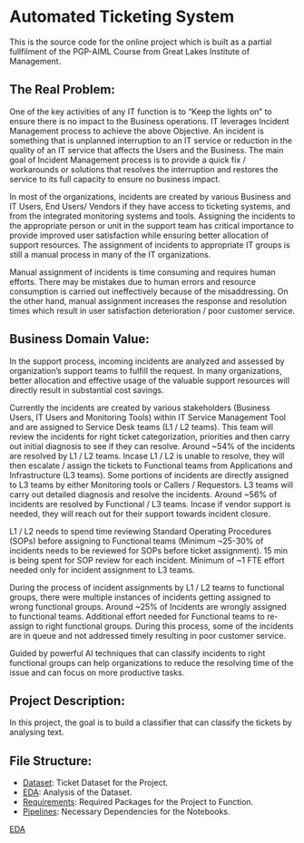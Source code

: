 # Automated Ticketing System

This is the source code for the online project which is built as a partial fullfilment of the PGP-AIML Course from Great Lakes Institute of Management.

## The Real Problem:
One of the key activities of any IT function is to “Keep the lights on” to ensure there is no
impact to the Business operations. IT leverages Incident Management process to achieve the
above Objective. An incident is something that is unplanned interruption to an IT service or
reduction in the quality of an IT service that affects the Users and the Business. The main goal
of Incident Management process is to provide a quick fix / workarounds or solutions that
resolves the interruption and restores the service to its full capacity to ensure no business
impact.

In most of the organizations, incidents are created by various Business and IT Users, End
Users/ Vendors if they have access to ticketing systems, and from the integrated monitoring
systems and tools. Assigning the incidents to the appropriate person or unit in the support
team has critical importance to provide improved user satisfaction while ensuring better
allocation of support resources. The assignment of incidents to appropriate IT groups is still a
manual process in many of the IT organizations.

Manual assignment of incidents is time consuming and requires human efforts. There may be
mistakes due to human errors and resource consumption is carried out ineffectively because of
the misaddressing. On the other hand, manual assignment increases the response and
resolution times which result in user satisfaction deterioration / poor customer service.

## Business Domain Value:
In the support process, incoming incidents are analyzed and assessed by organization’s
support teams to fulfill the request. In many organizations, better allocation and effective usage
of the valuable support resources will directly result in substantial cost savings.

Currently the incidents are created by various stakeholders (Business Users, IT Users and
Monitoring Tools) within IT Service Management Tool and are assigned to Service Desk teams
(L1 / L2 teams). This team will review the incidents for right ticket categorization, priorities and
then carry out initial diagnosis to see if they can resolve. Around ~54% of the incidents are
resolved by L1 / L2 teams. Incase L1 / L2 is unable to resolve, they will then escalate / assign
the tickets to Functional teams from Applications and Infrastructure (L3 teams). Some portions
of incidents are directly assigned to L3 teams by either Monitoring tools or Callers /
Requestors. L3 teams will carry out detailed diagnosis and resolve the incidents. Around ~56% 
of incidents are resolved by Functional / L3 teams. Incase if vendor support is needed, they will
reach out for their support towards incident closure.

L1 / L2 needs to spend time reviewing Standard Operating Procedures (SOPs) before
assigning to Functional teams (Minimum ~25-30% of incidents needs to be reviewed for SOPs
before ticket assignment). 15 min is being spent for SOP review for each incident. Minimum of
~1 FTE effort needed only for incident assignment to L3 teams.

During the process of incident assignments by L1 / L2 teams to functional groups, there were
multiple instances of incidents getting assigned to wrong functional groups. Around ~25% of
Incidents are wrongly assigned to functional teams. Additional effort needed for Functional
teams to re-assign to right functional groups. During this process, some of the incidents are in
queue and not addressed timely resulting in poor customer service.

Guided by powerful AI techniques that can classify incidents to right functional groups can
help organizations to reduce the resolving time of the issue and can focus on more productive
tasks.

## Project Description:
In this project, the goal is to build a classifier that can classify the tickets by analysing
text.

## File Structure:
- [Dataset](./Dataset/Dataset.xlsx): Ticket Dataset for the Project.
- [EDA](./colab_version.ipynb): Analysis of the Dataset.
- [Requirements](./requirements.txt): Required Packages for the Project to Function.
- [Pipelines](./Pipelines): Necessary Dependencies for the Notebooks.


[EDA]({{site.url}}/EDA)